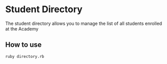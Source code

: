 # Student Directory #

The student directory allows you to manage the list of all students enrolled at the Academy

## How to use ##

```shell
ruby directory.rb
```
